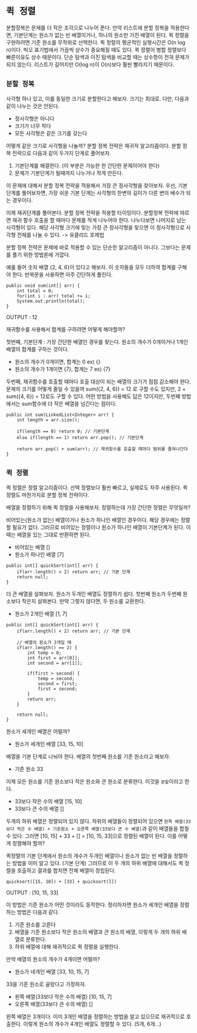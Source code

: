 # `퀵 정렬`
분할정복은 문제를 더 작은 조각으로 나누어 푼다.
만약 리스트에 분할 정복을 적용한다면, 기본단계는 원소가 없는 빈 배열이거나, 하나의 원소만 가진 배열이 된다.
퀵 정렬을 구현하려면 기준 원소를 무작위로 선택한다.
퀵 정렬의 평균적인 실행시간은 O(n log n)이다.
빅오 표기법에서 가끔씩 상수가 중요해질 때도 있다.
퀵 정렬이 병합 정렬보다 빠른이유도 상수 때문이다.
단순 탐색과 이진 탐색을 비교할 때는 상수항이 전혀 문제가 되지 않는다.
리스트가 길어지만 O(log n)이 O(n)보다 훨씬 빨라지기 때문이다.

## `분할 정복`
사각형 하나 있고, 이를 동일한 크기로 분할한다고 해보자. 크기는 최대로.
다만, 다음과 같이 나누는 것은 안된다.
* 정사각형은 아니다
* 크기가 너무 작다
* 모든 사각형은 같은 크기를 갖는다

어떻게 같은 크기로 사각형을 나눌까?
분할 정복 전략은 재귀적 알고리즘이다.
분할 정복 전략으로 다음과 같이 두가지 단계로 풀어보자.

1. 기본단계를 해결한다. (이 부분은 가능한 한 간단한 문제이어야 한다)
2. 문제가 기본단계가 될때까지 나누거나 작게 만든다.

이 문제에 대해서 분할 정복 전략을 적용해서 가장 큰 정사각형을 찾아보자.
우선, 기본단계를 풀어보자면,
가장 쉬운 기본 단계는 사각형의 한변의 길이가 다른 변의 배수가 되는 경우이다.

이제 재귀단계를 풀어본다. 분할 정복 전략을 적용할 타이밍이다.
분할정복 전략에 따르면 재귀 함수 호출을 할 때마다 문제를 작게 나누어야 한다. 
나누다보면 나머지로 남는 사각형이 있다.
해당 사각형 크기에 맞는 가장 큰 정사각형을 찾으면 이 정사각형으로 사각형 전체를 나눌 수 있다.
-> 유클리드 호제법

분할 정복 전략은 문제에 바로 적용할 수 있는 단순한 알고리즘이 아니다.
그보다는 문제를 풀기 위한 방법론에 가깝다.

예룰 들어 숫자 배열 {2, 4, 6}이 있다고 해보자.
이 숫자들을 모두 더하여 합계를 구해야 한다.
반복문을 사용하면 아주 간단하게 풀린다.
~~~
public void sum(int[] arr) {
    int total = 0;
    for(int i : arr) total += i;
    System.out.println(total);
}
~~~
OUTPUT : 12

재귀함수를 사용해서 합계를 구하려면 어떻게 해야할까?

첫번째, 기본단계 : 가장 간단한 배열인 경우를 찾는다.
원소의 개수가 0개이거나 1개인 배열의 합계를 구하는 것이다.
* 원소의 개수가 0개이면, 합계는 0      ex) {}
* 원소의 개수가 1개이면 {7}, 합계는 7  ex) {7}

두번째, 재귀함수를 호출할 때마다 호출 대상이 되는 배열의 크기가 점점 감소해야 한다.
문제의 크기를 어떻게 줄일 수 있을까
sum({2, 4, 6}) = 12 로 구할 수도 있지만, 2 + sum({4, 6}) = 12로도 구할 수 있다.
어떤 방법을 사용해도 답은 12이지만, 두번째 방법에서는 sum함수에 더 작은 배열을 넘긴다는 점이다.
~~~ 
public int sum(LinkedList<Integer> arr) {
    int length = arr.size();

    if(length == 0) return 0; // 기본단계
    else if(length == 1) return arr.pop(); // 기본단계

    return arr.pop() + sum(arr); // 재귀함수를 호출할 때마다 범위를 줄여나간다
}
~~~

## `퀵 정렬`
퀵 정렬은 정렬 알고리즘이다.
선택 정렬보다 훨씬 빠르고, 실제로도 자주 사용된다.
퀵 정렬도 마찬가지로 분할 정복 전략이다.

배열을 정렬하기 위해 퀵 정렬을 사용해보자.
정렬하는데 가장 간단한 정렬은 무엇일까?

비어있는(원소가 없는) 배열이거나 원소가 하나인 배열인 경우이다.
해당 경우에는 정렬할 필요가 없다. 그러므로 비어있는 정렬이나 원소가 하나인 배열이 기본단계가 된다.
이때는 배열을 있는 그대로 반환하면 된다.
* 비어있는 배열 []
* 원소가 하나인 배열 [7]
~~~
public int[] quickSort(int[] arr) {
    if(arr.length() < 2) return arr; // 기본 단계
    return null;
}
~~~

더 큰 배열을 살펴보자. 원소가 두개인 배열도 정렬하기 쉽다.
첫번째 원소가 두번째 원소보다 작은지 살펴본다. 만약 그렇지 않다면, 두 원소를 교환한다.
* 원소가 2개인 배열 [1, 7]
~~~
public int[] quickSort(int[] arr) {
    if(arr.length() < 2) return arr; // 기본 단계

    // 배열의 원소가 2개일 때
    if(arr.length() == 2) {
        int temp = 0;
        int first = arr[0]];
        int second = arr[1]];

        if(first > second) {
            temp = second;
            second = first;
            first = second;
        }
        return arr;
    }

    return null;
}
~~~

원소가 세개인 배열은 어떨까? 
* 원소가 세개인 배열 [33, 15, 10]

배열을 기본 단계로 나눠야 한다.
배열의 첫번째 원소를 기준 원소라고 해보자.
* 기준 원소 33

이제 모든 원소를 기준 원소보다 작은 원소와 큰 원소로 분류한다.
이것을 `분할`이라고 한다.
* 33보다 작은 수의 배열 [15, 10]
* 33보다 큰 수의 배열 []

두개의 하위 배열은 정렬되어 있지 않다. 
하위의 배열들이 정렬되어 있으면 `왼쪽 배열(33보다 작은 수 배열) + 기준원소 + 오른쪽 배열(33보다 큰 수 배열)`과 같이 배열들을 합칠 수 있다.
그러면 [10, 15] + 33 + [] = [10, 15, 33]으로 정렬된 배열이 된다.
이를 어떻게 정렬해야 할까?

퀵정렬의 기본 단계에서 원소의 개수가 두개인 배열이나 원소가 없는 빈 배열을 정렬하는 방법을 이미 알고 있다. (기본 단계)
그러므로 이 두 개의 하위 배열에 대해서도 퀵 정렬을 호출하고 결과를 합치면 전체 배열이 정립된다.
~~~
quicksort([15, 10]) + [33] + quicksort([])
~~~
OUTPUT : [10, 15, 33]

이 방법은 기준 원소가 어떤 것이라도 동작한다.
정리하자면 원소가 세개인 배열을 정렬하는 방법은 다음과 같다.
1. 기준 원소를 고른다
2. 배열을 기준 원소보다 작은 원소의 배열과 큰 원소의 배열, 이렇게 두 개의 하위 배열로 분류한다.
3. 하위 배열에 대해 재귀적으로 퀵 정렬을 실행한다.

만약 배열의 원소의 개수가 4개이면 어떨까?
* 원소가 네개인 배열 [33, 10, 15, 7]

33을 기준 원소로 골랐다고 가정하자.
* 왼쪽 배열(33보다 작은 수의 배열) [10, 15, 7]
* 오른쪽 배열(33보다 큰 수의 배열) []

왼쪽 배열은 3개이다.
이미 3개인 배열을 정렬하는 방법을 알고 있으므로 재귀적으로 호출한다.
이렇게 원소의 개수가 4개인 배열도 정렬할 수 있다. (5개, 6개...)
